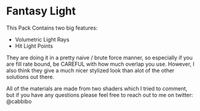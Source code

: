 # Fantasy Light

This Pack Contains two big features:

- Volumetric Light Rays
- Hit Light Points

They are doing it in a pretty naive / brute force manner, so especially if you are fill rate bound, be CAREFUL with how much overlap you use. However, I also think they give a much nicer stylized look than alot of the other solutions out there.

All of the materials are made from two shaders which I tried to comment, but if you have any questions please feel free to reach out to me on twitter: @cabbibo 


